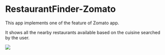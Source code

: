 # RestaurantFinder-Zomato
This app implements one of the feature of Zomato app.

It shows all the nearby restaurants available based on the cuisine searched by the user.

![](RestaurantFinderApp.gif)
